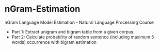 # nGram-Estimation
nGram Language Model Estimation - Natural Language Processing Course
+ Part 1: Extract unigram and bigram table from a given corpus.
+ Part 2: Calculate probability of random sentence (including maximum 5 words) occurrence with bigram estimation
